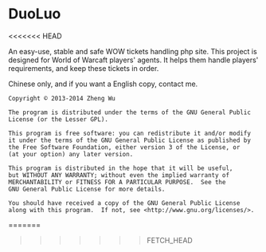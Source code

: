 DuoLuo
======
<<<<<<< HEAD

An easy-use, stable and safe WOW tickets handling php site.
This project is designed for World of Warcaft players' agents.
It helps them handle players' requirements, and keep these tickets in order.

Chinese only, and if you want a English copy, contact me.

    Copyright © 2013-2014 Zheng Wu
    
    The program is distributed under the terms of the GNU General Public License (or the Lesser GPL).

    This program is free software: you can redistribute it and/or modify
    it under the terms of the GNU General Public License as published by
    the Free Software Foundation, either version 3 of the License, or
    (at your option) any later version.

    This program is distributed in the hope that it will be useful,
    but WITHOUT ANY WARRANTY; without even the implied warranty of
    MERCHANTABILITY or FITNESS FOR A PARTICULAR PURPOSE.  See the
    GNU General Public License for more details.

    You should have received a copy of the GNU General Public License
    along with this program.  If not, see <http://www.gnu.org/licenses/>.

=======
>>>>>>> FETCH_HEAD
